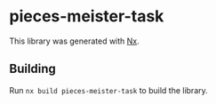 # pieces-meister-task

This library was generated with [Nx](https://nx.dev).

## Building

Run `nx build pieces-meister-task` to build the library.
